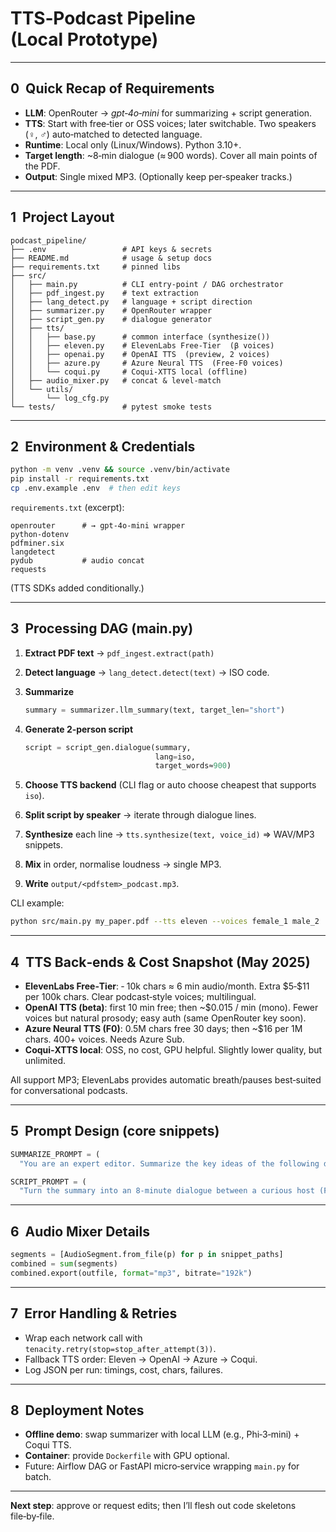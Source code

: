 # TTS‑Podcast Pipeline (Local Prototype)

---

## 0  Quick Recap of Requirements

* **LLM**: OpenRouter → *gpt‑4o‑mini* for summarizing + script generation.
* **TTS**: Start with free‑tier or OSS voices; later switchable. Two speakers (♀, ♂) auto‑matched to detected language.
* **Runtime**: Local only (Linux/Windows). Python 3.10+.
* **Target length**: \~8‑min dialogue (≈ 900 words). Cover all main points of the PDF.
* **Output**: Single mixed MP3. (Optionally keep per‑speaker tracks.)

---

## 1  Project Layout

```text
podcast_pipeline/
├── .env                 # API keys & secrets
├── README.md            # usage & setup docs
├── requirements.txt     # pinned libs
├── src/
│   ├── main.py          # CLI entry‑point / DAG orchestrator
│   ├── pdf_ingest.py    # text extraction
│   ├── lang_detect.py   # language + script direction
│   ├── summarizer.py    # OpenRouter wrapper
│   ├── script_gen.py    # dialogue generator
│   ├── tts/
│   │   ├── base.py      # common interface (synthesize())
│   │   ├── eleven.py    # ElevenLabs Free‑Tier  (β voices)
│   │   ├── openai.py    # OpenAI TTS  (preview, 2 voices)
│   │   ├── azure.py     # Azure Neural TTS  (Free‑F0 voices)
│   │   └── coqui.py     # Coqui‑XTTS local (offline)
│   ├── audio_mixer.py   # concat & level‑match
│   └── utils/
│       └── log_cfg.py
└── tests/               # pytest smoke tests
```

---

## 2  Environment & Credentials

```bash
python -m venv .venv && source .venv/bin/activate
pip install -r requirements.txt
cp .env.example .env  # then edit keys
```

`requirements.txt` (excerpt):

```
openrouter      # → gpt‑4o‑mini wrapper
python‑dotenv
pdfminer.six
langdetect
pydub           # audio concat
requests
```

(TTS SDKs added conditionally.)

---

## 3  Processing DAG (main.py)

1. **Extract PDF text** → `pdf_ingest.extract(path)`
2. **Detect language** → `lang_detect.detect(text)` → ISO code.
3. **Summarize**

   ```python
   summary = summarizer.llm_summary(text, target_len="short")
   ```
4. **Generate 2‑person script**

   ```python
   script = script_gen.dialogue(summary,
                                lang=iso,
                                target_words≈900)
   ```
5. **Choose TTS backend** (CLI flag or auto choose cheapest that supports `iso`).
6. **Split script by speaker** → iterate through dialogue lines.
7. **Synthesize** each line → `tts.synthesize(text, voice_id)` ⇒ WAV/MP3 snippets.
8. **Mix** in order, normalise loudness → single MP3.
9. **Write** `output/<pdfstem>_podcast.mp3`.

CLI example:

```bash
python src/main.py my_paper.pdf --tts eleven --voices female_1 male_2
```

---

## 4  TTS Back‑ends & Cost Snapshot (May 2025)

* **ElevenLabs Free‑Tier**: ‑ 10k chars ≈ 6 min audio/month. Extra \$5‑\$11 per 100k chars. Clear podcast‑style voices; multilingual.
* **OpenAI TTS (beta)**: first 10 min free; then \~\$0.015 / min (mono). Fewer voices but natural prosody; easy auth (same OpenRouter key soon).
* **Azure Neural TTS (F0)**: 0.5M chars free 30 days; then \~\$16 per 1M chars. 400+ voices. Needs Azure Sub.
* **Coqui‑XTTS local**: OSS, no cost, GPU helpful. Slightly lower quality, but unlimited.

All support MP3; ElevenLabs provides automatic breath/pauses best‑suited for conversational podcasts.

---

## 5  Prompt Design (core snippets)

```python
SUMMARIZE_PROMPT = (
  "You are an expert editor. Summarize the key ideas of the following document in under 400 words, retain technical essence, use the same language: \n\n{text}\n")

SCRIPT_PROMPT = (
  "Turn the summary into an 8‑minute dialogue between a curious host (Female) and an expert guest (Male). Use friendly tone, occasional humor, natural pauses. Each line starts with 'HOST:' or 'GUEST:'. Aim ≈900 words total.\n\nSummary:\n{summary}\n")
```

---

## 6  Audio Mixer Details

```python
segments = [AudioSegment.from_file(p) for p in snippet_paths]
combined = sum(segments)
combined.export(outfile, format="mp3", bitrate="192k")
```

---

## 7  Error Handling & Retries

* Wrap each network call with `tenacity.retry(stop=stop_after_attempt(3))`.
* Fallback TTS order: Eleven → OpenAI → Azure → Coqui.
* Log JSON per run: timings, cost, chars, failures.

---

## 8  Deployment Notes

* **Offline demo**: swap summarizer with local LLM (e.g., Phi‑3‑mini) + Coqui TTS.
* **Container**: provide `Dockerfile` with GPU optional.
* Future: Airflow DAG or FastAPI micro‑service wrapping `main.py` for batch.

---

**Next step**: approve or request edits; then I’ll flesh out code skeletons file‑by‑file.
